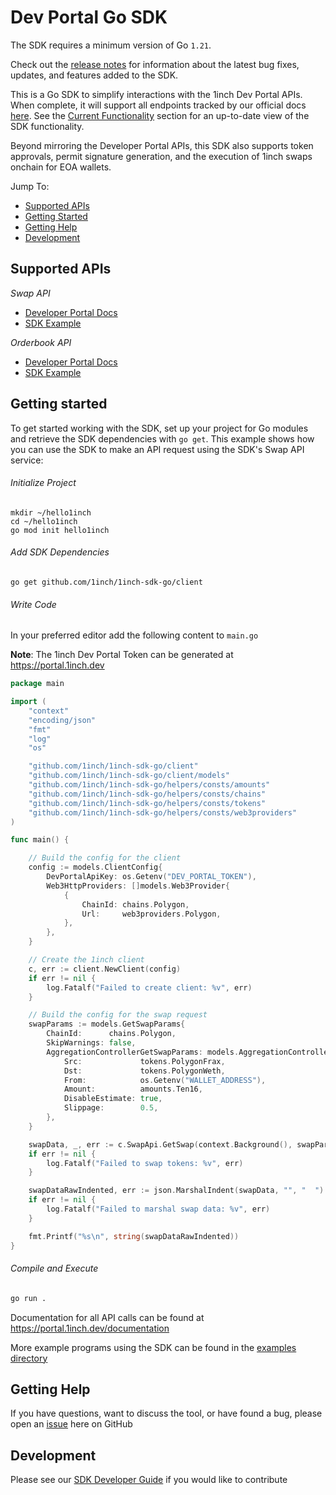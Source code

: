 # Dev Portal Go SDK

The SDK requires a minimum version of Go `1.21`.

Check out the [release notes](https://github.com/1inch/1inch-sdk/blob/main/golang/CHANGELOG.md) for information about the latest bug fixes, updates, and features added to the SDK.

This is a Go SDK to simplify interactions with the 1inch Dev Portal APIs. When complete, it will support all endpoints tracked by our official docs [here](https://portal.1inch.dev/documentation/authentication). See the [Current Functionality](#current-functionality) section for an up-to-date view of the SDK functionality.

Beyond mirroring the Developer Portal APIs, this SDK also supports token approvals, permit signature generation, and the execution of 1inch swaps onchain for EOA wallets.

Jump To:
* [Supported APIs](#supported-apis)
* [Getting Started](#getting-started)
* [Getting Help](#getting-help)
* [Development](#development)

## Supported APIs

*Swap API*
- [Developer Portal Docs](https://portal.1inch.dev/documentation/swap)
- [SDK Example](https://github.com/1inch/1inch-sdk/blob/main/golang/client/examples/swap/get_swap/main.go)

*Orderbook API*
- [Developer Portal Docs](https://portal.1inch.dev/documentation/orderbook)
- [SDK Example](https://github.com/1inch/1inch-sdk/blob/main/golang/client/examples/orderbook/get_orders/main.go)

## Getting started

To get started working with the SDK, set up your project for Go modules and retrieve the SDK dependencies with `go get`. This example shows how you can use the SDK to make an API request using the SDK's Swap API service:

###### Initialize Project
```
mkdir ~/hello1inch
cd ~/hello1inch
go mod init hello1inch
```

###### Add SDK Dependencies
```
go get github.com/1inch/1inch-sdk-go/client
```

###### Write Code
In your preferred editor add the following content to `main.go`

**Note**: The 1inch Dev Portal Token can be generated at https://portal.1inch.dev

```go
package main

import (
	"context"
	"encoding/json"
	"fmt"
	"log"
	"os"

	"github.com/1inch/1inch-sdk-go/client"
	"github.com/1inch/1inch-sdk-go/client/models"
	"github.com/1inch/1inch-sdk-go/helpers/consts/amounts"
	"github.com/1inch/1inch-sdk-go/helpers/consts/chains"
	"github.com/1inch/1inch-sdk-go/helpers/consts/tokens"
	"github.com/1inch/1inch-sdk-go/helpers/consts/web3providers"
)

func main() {

	// Build the config for the client
	config := models.ClientConfig{
		DevPortalApiKey: os.Getenv("DEV_PORTAL_TOKEN"),
		Web3HttpProviders: []models.Web3Provider{
			{
				ChainId: chains.Polygon,
				Url:     web3providers.Polygon,
			},
		},
	}

	// Create the 1inch client
	c, err := client.NewClient(config)
	if err != nil {
		log.Fatalf("Failed to create client: %v", err)
	}

	// Build the config for the swap request
	swapParams := models.GetSwapParams{
		ChainId:      chains.Polygon,
		SkipWarnings: false,
		AggregationControllerGetSwapParams: models.AggregationControllerGetSwapParams{
			Src:             tokens.PolygonFrax,
			Dst:             tokens.PolygonWeth,
			From:            os.Getenv("WALLET_ADDRESS"),
			Amount:          amounts.Ten16,
			DisableEstimate: true,
			Slippage:        0.5,
		},
	}

	swapData, _, err := c.SwapApi.GetSwap(context.Background(), swapParams)
	if err != nil {
		log.Fatalf("Failed to swap tokens: %v", err)
	}

	swapDataRawIndented, err := json.MarshalIndent(swapData, "", "  ")
	if err != nil {
		log.Fatalf("Failed to marshal swap data: %v", err)
	}

	fmt.Printf("%s\n", string(swapDataRawIndented))
}
```

###### Compile and Execute
```sh
go run .
```

Documentation for all API calls can be found at https://portal.1inch.dev/documentation

More example programs using the SDK can be found in the [examples directory](https://github.com/1inch/1inch-sdk/blob/main/golang/client/examples)

## Getting Help

If you have questions, want to discuss the tool, or have found a bug, please open an [issue](https://github.com/1inch/1inch-sdk/issues) here on GitHub


## Development

Please see our [SDK Developer Guide](https://github.com/1inch/1inch-sdk/blob/main/golang/DEVELOPMENT.md) if you would like to contribute 